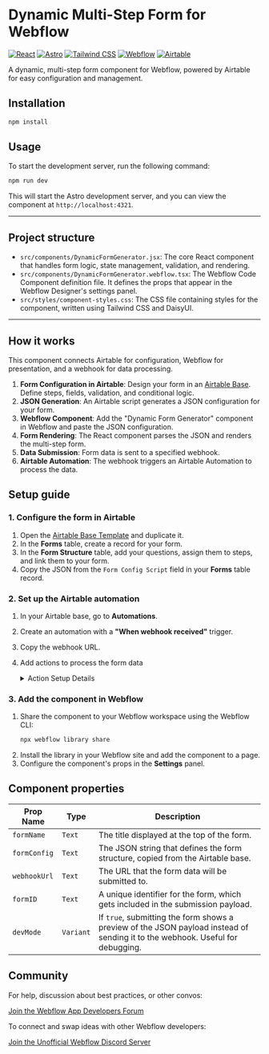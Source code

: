 # Dynamic Multi-Step Form for Webflow

[![React](https://img.shields.io/badge/React-20232A?style=for-the-badge&logo=react&logoColor=61DAFB)]()
[![Astro](https://img.shields.io/badge/Astro-BC52EE?style=for-the-badge&logo=astro&logoColor=white)]()
[![Tailwind CSS](https://img.shields.io/badge/Tailwind_CSS-38B2AC?style=for-the-badge&logo=tailwind-css&logoColor=white)]()
[![Webflow](https://img.shields.io/badge/Webflow-4353FF?style=for-the-badge&logo=webflow&logoColor=white)]()
[![Airtable](https://img.shields.io/badge/Airtable-F7B928?style=for-the-badge&logo=airtable&logoColor=black)]()

A dynamic, multi-step form component for Webflow, powered by Airtable for easy configuration and management.

## Installation

```bash
npm install
```

## Usage

To start the development server, run the following command:

```bash
npm run dev
```

This will start the Astro development server, and you can view the component at `http://localhost:4321`.

---

## Project structure

- `src/components/DynamicFormGenerator.jsx`: The core React component that handles form logic, state management, validation, and rendering.
- `src/components/DynamicFormGenerator.webflow.tsx`: The Webflow Code Component definition file. It defines the props that appear in the Webflow Designer's settings panel.
- `src/styles/component-styles.css`: The CSS file containing styles for the component, written using Tailwind CSS and DaisyUI.

---

## How it works

This component connects Airtable for configuration, Webflow for presentation, and a webhook for data processing.

1.  **Form Configuration in Airtable**: Design your form in an [Airtable Base](https://airtable.com/appoSYwCLsZ1KeGDA/shrjViMqTb4f7apWi). Define steps, fields, validation, and conditional logic.
2.  **JSON Generation**: An Airtable script generates a JSON configuration for your form.
3.  **Webflow Component**: Add the "Dynamic Form Generator" component in Webflow and paste the JSON configuration.
4.  **Form Rendering**: The React component parses the JSON and renders the multi-step form.
5.  **Data Submission**: Form data is sent to a specified webhook.
6.  **Airtable Automation**: The webhook triggers an Airtable Automation to process the data.

## Setup guide

### 1. Configure the form in Airtable

1.  Open the [Airtable Base Template](https://airtable.com/appoSYwCLsZ1KeGDA/shrjViMqTb4f7apWi) and duplicate it.
2.  In the **Forms** table, create a record for your form.
3.  In the **Form Structure** table, add your questions, assign them to steps, and link them to your form.
4.  Copy the JSON from the `Form Config Script` field in your **Forms** table record.

### 2. Set up the Airtable automation

1.  In your Airtable base, go to **Automations**.
2.  Create an automation with a **"When webhook received"** trigger.
3.  Copy the webhook URL.
4.  Add actions to process the form data
    <details>
    <summary> Action Setup Details</summary>

    1. **Action 1: Create record**: Create a new record in a `Submissions` table with the data received from the webhook.

    2. **Action 2: Run a script**: Add custom logic, to create a new form-specific table for submissions.
    <details>
        <summary>Script Configuration</summary>

    #### Inputs

    | Name       | Value     |
    | ---------- | --------- |
    | `formData` | `payload` |
    | `formId`   | `formId`  |

    #### Script Code

    ```javascript
    // If Form Table doesn't exist - create it
    const { formData, formId } = input.config();
    const baseId = base.id;

    // Get Table
    const tables = base.tables.map((table) => table.name);
    const table = tables.find((name) => name == formId);

    // Create the table with fields
    if (!table) {
      // Get fields from form structure table
      const structureTable = base.getTable("Form Structure");
      const query = await structureTable.selectRecordsAsync({
        fields: structureTable.fields,
      });
      const structureRecords = query.records;
      const formStructure = structureRecords.filter((r) =>
        r
          .getCellValue("FormID")
          .map((f) => f.name)
          .includes(formId)
      );
      console.log("formStructure", formStructure);

      // For each record, create a field in the new table

      const fields = formStructure.map((record) => {
        // Determine field type
        const getFieldType = (fieldType) => {
          switch (fieldType.toLowerCase()) {
            case "number":
              return "number";
            case "text area":
              return "richText";
            case "email":
              return "email";
            case "dropdown":
              return "singleSelect";
            case "scale":
              return "number";
            default:
              return "singleLineText";
          }
        };

        const obj = {
          name: record.name,
          description: record.getCellValueAsString("User Label"),
          type: getFieldType(record.getCellValueAsString("Field Type")),
        };

        if (obj.type == "number") {
          obj.options = {};
          obj.options.precision = 0;
        }

        if (obj.type === "singleSelect") {
          obj.options = {};
          obj.options.choices = record
            .getCellValue("Options")
            .map((values) => ({ name: values.name }));
        }

        return obj;
      });

      console.log(fields);

      const url = `https://api.airtable.com/v0/meta/bases/${baseId}/tables`;
      await fetch(url, {
        method: "POST",
        headers: {
          Authorization: `Bearer ${input.secret("airtableKey")}`,
          "Content-Type": "application/json",
        },
        body: JSON.stringify({
          name: formId,
          fields: fields,
        }),
      })
        .then((response) => response.json())
        .then((data) => console.log(data));
    }
    ```

    </details>

    3. **Action 3: Run a Script:** Add a script to create new records in the form-specfic table
    <details>
    <summary>Script Configuration</summary>

    #### Inputs

    | Name       | Value     |
    | ---------- | --------- |
    | `formData` | `payload` |
    | `formId`   | `formId`  |

    #### Script Code

    ```javascript
    const { data, formId } = input.config();
    const jsonData = JSON.parse(data);
    console.log(jsonData);

    const table = base.getTable(formId);
    const fields = table.fields;

    const singleSelectFields = fields.filter(
      (field) => field.type == "singleSelect"
    );
    const numberFields = fields.filter((field) => field.type === "number");

    for (let entry in jsonData) {
      // Convert to single select format
      if (singleSelectFields.map((field) => field.name).includes(entry))
        jsonData[entry] = { name: jsonData[entry] };

      // Convert to number format
      if (numberFields.map((fields) => fields.name).includes(entry))
        jsonData[entry] = parseInt(jsonData[entry]);
    }

    table.createRecordAsync(jsonData);
    ```

      </details>

</details>

### 3. Add the component in Webflow

1.  Share the component to your Webflow workspace using the Webflow CLI:
    ```bash
    npx webflow library share
    ```
2.  Install the library in your Webflow site and add the component to a page.
3.  Configure the component's props in the **Settings** panel.

## Component properties

| Prop Name    | Type      | Description                                                                                                                    |
| ------------ | --------- | ------------------------------------------------------------------------------------------------------------------------------ |
| `formName`   | `Text`    | The title displayed at the top of the form.                                                                                    |
| `formConfig` | `Text`    | The JSON string that defines the form structure, copied from the Airtable base.                                                |
| `webhookUrl` | `Text`    | The URL that the form data will be submitted to.                                                                               |
| `formID`     | `Text`    | A unique identifier for the form, which gets included in the submission payload.                                               |
| `devMode`    | `Variant` | If `true`, submitting the form shows a preview of the JSON payload instead of sending it to the webhook. Useful for debugging. |

## Community

For help, discussion about best practices, or other convos:

[Join the Webflow App Developers Forum](https://discourse.webflow.com/c/app-developers/90)

To connect and swap ideas with other Webflow developers:

[Join the Unofficial Webflow Discord Server](https://discord.gg/webflow)
